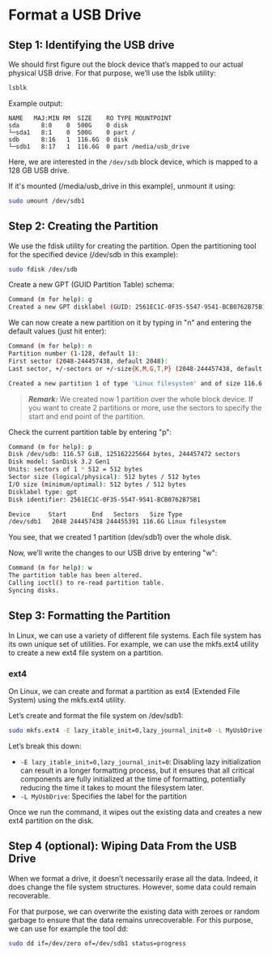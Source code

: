 # Format a USB Drive

## Step 1: Identifying the USB drive

We should first figure out the block device that’s mapped to our actual physical USB drive.
For that purpose, we’ll use the lsblk utility:

```bash
lsblk
```

Example output:
```
NAME   MAJ:MIN RM  SIZE    RO TYPE MOUNTPOINT
sda      8:0    0  500G    0 disk 
└─sda1   8:1    0  500G    0 part /
sdb      8:16   1  116.6G  0 disk 
└─sdb1   8:17   1  116.6G  0 part /media/usb_drive
```

Here, we are interested in the `/dev/sdb` block device, which is mapped to a 128 GB USB drive.

If it's mounted (/media/usb_drive in this example), unmount it using:
```bash
sudo umount /dev/sdb1
```

## Step 2: Creating the Partition

We use the fdisk utility for creating the partition. Open the partitioning tool for the specified device (/dev/sdb in this example):

```bash
sudo fdisk /dev/sdb
```

Create a new GPT (GUID Partition Table) schema:

```bash
Command (m for help): g
Created a new GPT disklabel (GUID: 2561EC1C-0F35-5547-9541-BCB0762B75B1).
```

We can now create a new partition on it by typing in "n" and entering the default values (just hit enter):

```bash
Command (m for help): n
Partition number (1-128, default 1):
First sector (2048-244457438, default 2048):
Last sector, +/-sectors or +/-size{K,M,G,T,P} (2048-244457438, default 244457438):

Created a new partition 1 of type 'Linux filesystem' and of size 116.6 GiB.
```

> **_Remark:_** We created now 1 partition over the whole block device. If you want to create 2 partitions or more, use the sectors to specify the start and end point of the partition.

Check the current partition table by entering "p":
```bash
Command (m for help): p
Disk /dev/sdb: 116.57 GiB, 125162225664 bytes, 244457472 sectors
Disk model: SanDisk 3.2 Gen1
Units: sectors of 1 * 512 = 512 bytes
Sector size (logical/physical): 512 bytes / 512 bytes
I/O size (minimum/optimal): 512 bytes / 512 bytes
Disklabel type: gpt
Disk identifier: 2561EC1C-0F35-5547-9541-BCB0762B75B1

Device     Start       End   Sectors   Size Type
/dev/sdb1   2048 244457438 244455391 116.6G Linux filesystem
```
You see, that we created 1 partition (dev/sdb1) over the whole disk.

Now, we’ll write the changes to our USB drive by entering "w":
```bash
Command (m for help): w
The partition table has been altered.
Calling ioctl() to re-read partition table.
Syncing disks.
```

## Step 3: Formatting the Partition

In Linux, we can use a variety of different file systems. Each file system has its own unique set of utilities. For example, we can use the mkfs.ext4 utility to create a new ext4 file system on a partition.

### ext4

On Linux, we can create and format a partition as ext4 (Extended File System) using the mkfs.ext4 utility.

Let’s create and format the file system on /dev/sdb1:
```bash
sudo mkfs.ext4 -E lazy_itable_init=0,lazy_journal_init=0 -L MyUsbDrive /dev/sdb1
```
Let’s break this down:
- ``-E lazy_itable_init=0,lazy_journal_init=0``: Disabling lazy initialization can result in a longer formatting process, but it ensures that all critical components are fully initialized at the time of formatting, potentially reducing the time it takes to mount the filesystem later.
- ``-L MyUsbDrive``: Specifies the label for the partition

Once we run the command, it wipes out the existing data and creates a new ext4 partition on the disk.


## Step 4 (optional): Wiping Data From the USB Drive

When we format a drive, it doesn’t necessarily erase all the data. Indeed, it does change the file system structures. However, some data could remain recoverable.

For that purpose, we can overwrite the existing data with zeroes or random garbage to ensure that the data remains unrecoverable. For this purpose, we can use for example the tool dd:

```bash
sudo dd if=/dev/zero of=/dev/sdb1 status=progress
```

